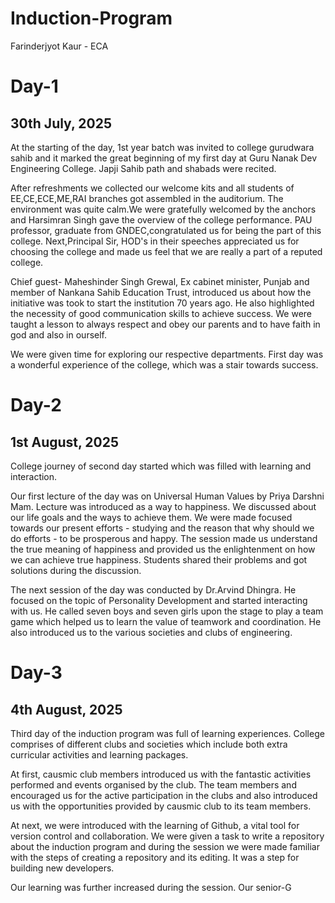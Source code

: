# Induction-Program
Farinderjyot Kaur - ECA
# Day-1
## 30th July, 2025
At the starting of the day, 1st year batch was invited to college gurudwara sahib and it marked the great beginning of my first day at Guru Nanak Dev Engineering College. Japji Sahib path and shabads were recited. 

After refreshments we collected our welcome kits and all students of EE,CE,ECE,ME,RAI branches got assembled in the auditorium. The environment was quite calm.We were gratefully welcomed by the anchors and Harsimran Singh gave the overview of the college performance. PAU professor, graduate from GNDEC,congratulated us for being the part of this college. Next,Principal Sir, HOD's in their speeches appreciated us for choosing the college and made us feel that we are really a part of a reputed college. 

Chief guest- Maheshinder Singh Grewal, Ex cabinet minister, Punjab and member of Nankana Sahib Education Trust, introduced us about how the initiative was took to start the institution 70 years ago. He also highlighted the necessity of good communication skills to achieve success. We were taught a lesson to always respect and obey our parents and to have faith in god and also in ourself. 

We were given time for exploring our respective departments. First day was a wonderful experience of the college, which was a stair towards success. 

# Day-2
## 1st August, 2025
College journey of second day started which was filled with learning and interaction.

Our first lecture of the day was on Universal Human Values by Priya Darshni Mam. Lecture was introduced as a way to happiness. We discussed about our life goals and the ways to achieve them. We were made focused towards our present efforts - studying and the reason that why should we do efforts - to be prosperous and happy. The session made us understand the true meaning of happiness and provided us the enlightenment on how we can achieve true happiness. Students shared their problems and got solutions during the discussion. 

The next session of the day was conducted by Dr.Arvind Dhingra. He focused on the topic of Personality Development and started interacting with us. He called seven boys and seven girls upon the stage to play a team game which helped us to learn the value of teamwork and coordination. He also introduced us to the various societies and clubs of engineering. 

# Day-3
## 4th August, 2025
Third day of the induction program was full of learning experiences. College comprises of different clubs and societies which include both extra curricular activities and learning packages. 

At first, causmic club members introduced us with the fantastic activities performed and events organised by the club. The team members and encouraged us for the active participation in the clubs and also introduced us with the opportunities provided by causmic club to its team members. 

At next, we were introduced with the learning of Github, a vital tool for version control and collaboration. We were given a task to write a repository about the induction program and during the session we were made familiar with the steps of creating a repository and its editing. It was a step for building new developers. 

Our learning was further increased during the session. Our senior-G

